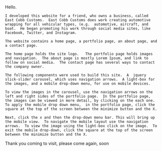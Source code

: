   Hello. 

	I developed this website for a friend, who owns a business, called East Cobb Customs.  East Cobb Customs does work creating automotive wrapping for all vehicular types, (e.g.  automotive, aircraft, and boat.  He began promoting his work through social media sites, like Facebook, Twitter, and Instagram. 

	The website contains a home page, a portfolio page, an about page, and a contact page.  
    
    The home page holds the site logo.   The portfolio page holds images and navigation.  The about page is mostly Lorem Ipsum, and link to follow on social media.  The contact page has several ways to contact the company owner. 

	The following components were used to build this site.  A  jquery slick-slider carousel, which uses navigation arrows.  A light-box for the images, and a mobile drop-down menu, for use on mobile devices.

	To view the images in the carousel, use the navigation arrows on the left and right sides of the portfolio page.  In the portfolio page, the images can be viewed in more detail, by clicking on the each one.  To apply the mobile drop down menu,  in the portfolio page, click the square at the top of the screen between the minimize button and the X.  

	Next, click the x and then the drop-down menu bar. This will bring up the mobile view.  To navigate the mobile layout use the navigation arrows.  To view the image using the light-box click on the image.  To exit the mobile drop-down, click the square at the top of the screen between the minimize button and the X.  

Thank you coming to visit, please come again, soon  